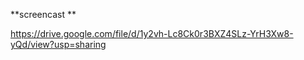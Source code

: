 **screencast ** 

https://drive.google.com/file/d/1y2vh-Lc8Ck0r3BXZ4SLz-YrH3Xw8-yQd/view?usp=sharing

